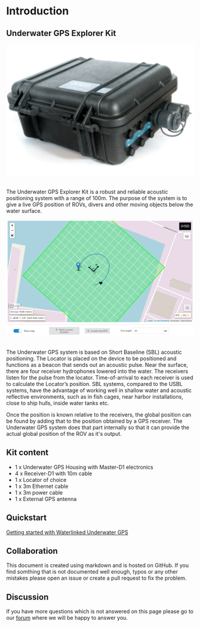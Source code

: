 # Introduction

## Underwater GPS Explorer Kit 

<div style="text-align: center;"><img src="../../img/pelicase.png" style="width: 550px;"></div><br>

The Underwater GPS Explorer Kit is a robust and reliable acoustic positioning system with a range of 100m. The purpose of the system is to give a live GPS position of ROVs, divers and other moving objects below the water surface.

<div style="text-align: center;"><img src="../../img/gui_global_position.png" style="width: 750px;" title="GUI Example"></div><br>

The Underwater GPS system is based on Short Baseline (SBL) acoustic positioning. The Locator is placed on the device to be positioned and functions as a beacon that sends out an acoustic pulse. Near the surface, there are four receiver hydrophones lowered into the water. The receivers listen for the pulse from the locator. Time-of-arrival to each receiver is used to calculate the Locator’s position. SBL systems, compared to the USBL systems, have the advantage of working well in shallow water and acoustic reflective environments, such as in fish cages, near harbor installations, close to ship hulls, inside water tanks etc.

Once the position is known relative to the receivers, the global position can be found by adding that to the position obtained by a GPS receiver. The Underwater GPS system does that part internally so that it can provide the actual global position of the ROV as it's output.

## Kit content

* 1 x Underwater GPS Housing with Master-D1 electronics 
* 4 x Receiver-D1 with 10m cable 
* 1 x Locator of choice
* 1 x 3m Ethernet cable
* 1 x 3m power cable
* 1 x External GPS antenna

## Quickstart

[Getting started with Waterlinked Underwater GPS](https://docs.waterlinked.com/quickstart/)

## Collaboration

This document is created using markdown and is hosted on GitHub. If you find somthing that is not documented well enough, typos or any other mistakes please open an issue or create a pull request to fix the problem.

## Discussion

If you have more questions which is not answered on this page please go to our [forum](https://waterlinked.com/forums/forum/underwater-gps/) where we will be happy to answer you. 

